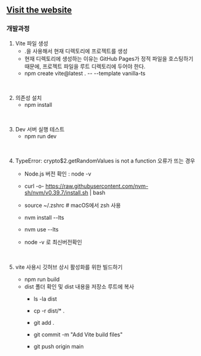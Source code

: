 ## [Visit the website](https://ellison98.github.io/)




### 개발과정

1. Vite 파일 생성
    - .을 사용해서 현재 디렉토리에 프로젝트를 생성
    - 현재 디렉토리에 생성하는 이유는 GitHub Pages가 정적 파일을 호스팅하기 때문에, 프로젝트 파일을 루트 디렉토리에 두어야 한다.
    - npm create vite@latest . -- --template vanilla-ts

<br/>

2. 의존성 설치
    - npm install

<br/>

3. Dev 서버 실행 테스트
    - npm run dev

<br/>

4. TypeError: crypto$2.getRandomValues is not a function 오류가 뜨는 경우
    - Node.js 버전 확인 : node -v
    - curl -o- https://raw.githubusercontent.com/nvm-sh/nvm/v0.39.7/install.sh | bash
    - source ~/.zshrc  # macOS에서 zsh 사용
    - nvm install --lts
    - nvm use --lts

    - node -v 로 최신버전확인

<br/>

5. vite 사용시 깃허브 상시 활성화를 위한 빌드하기
    - npm run build
    
    * dist 폴더 확인 및 dist 내용을 저장소 루트에 복사
        - ls -la dist

        - cp -r dist/* .
        - git add .
        - git commit -m "Add Vite build files"
        - git push origin main

<br/>

